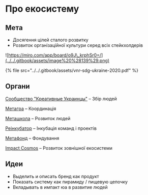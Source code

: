 # Про екосистему

## Мета

* Досягення цілей сталого розвитку
* Розвиток організаційної культури серед всіх стейкхолдерів

![https://miro.com/app/board/o9J\_krphSr0=/](../../.gitbook/assets/image%20%28139%29.png)

{% file src="../../.gitbook/assets/vnr-sdg-ukraine-2020.pdf" %}

## Органи

[Сообщество "Креативные Украинцы"](../analitika-mepping-dannykh/) – Збір людей

[Метагра](../informacionnaya-kampaniya/) – Координація

[Меташкола](../shkola/) – Розвиток людей

[Реінкубатор](../evolyuciya-organizacii/) – Інкубація команд і проектів

[Метафонд](../metafond.md) – Фондування

[Impact Cosmos](../impact-cosmos.md) – Розвиток зовнішної екосистеми

## Идеи

* Выделить и описать бренд как продукт
* Показать систему как пирамиду / пищевую цепочку
* Вкладывать в импакт юа в развитие людей

